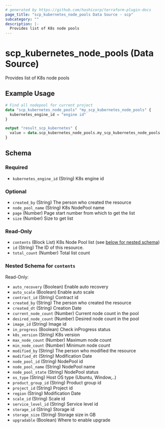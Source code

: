 ```yaml
---
# generated by https://github.com/hashicorp/terraform-plugin-docs
page_title: "scp_kubernetes_node_pools Data Source - scp"
subcategory: ""
description: |-
  Provides list of K8s node pools
---
```


# scp_kubernetes_node_pools (Data Source)

Provides list of K8s node pools

## Example Usage

```terraform
# Find all nodepool for current project
data "scp_kubernetes_node_pools" "my_scp_kubernetes_node_pools" {
  kubernetes_engine_id = "engine id"
}

output "result_scp_kubernetes" {
  value = data.scp_kubernetes_node_pools.my_scp_kubernetes_node_pools
}
```

<!-- schema generated by tfplugindocs -->
## Schema

### Required

- `kubernetes_engine_id` (String) K8s engine id

### Optional

- `created_by` (String) The person who created the resource
- `node_pool_name` (String) K8s NodePool name
- `page` (Number) Page start number from which to get the list
- `size` (Number) Size to get list

### Read-Only

- `contents` (Block List) K8s Node Pool list (see [below for nested schema](#nestedblock--contents))
- `id` (String) The ID of this resource.
- `total_count` (Number) Total list count

<a id="nestedblock--contents"></a>
### Nested Schema for `contents`

Read-Only:

- `auto_recovery` (Boolean) Enable auto recovery
- `auto_scale` (Boolean) Enable auto scale
- `contract_id` (String) Contract id
- `created_by` (String) The person who created the resource
- `created_dt` (String) Creation Date
- `current_node_count` (Number) Current node count in the pool
- `desired_node_count` (Number) Desired node count in the pool
- `image_id` (String) Image id
- `in_progress` (Boolean) Check inProgress status
- `k8s_version` (String) K8s version
- `max_node_count` (Number) Maximum node count
- `min_node_count` (Number) Minimum node count
- `modified_by` (String) The person who modified the resource
- `modified_dt` (String) Modification Date
- `node_pool_id` (String) NodePool id
- `node_pool_name` (String) NodePool name
- `node_pool_state` (String) NodePool status
- `os_type` (String) Host OS type (Ubuntu, Window,..)
- `product_group_id` (String) Product group id
- `project_id` (String) Project id
- `region` (String) Modification Date
- `scale_id` (String) Scale id
- `service_level_id` (String) Service level id
- `storage_id` (String) Storage id
- `storage_size` (String) Storage size in GB
- `upgradable` (Boolean) Where to enable upgrade


